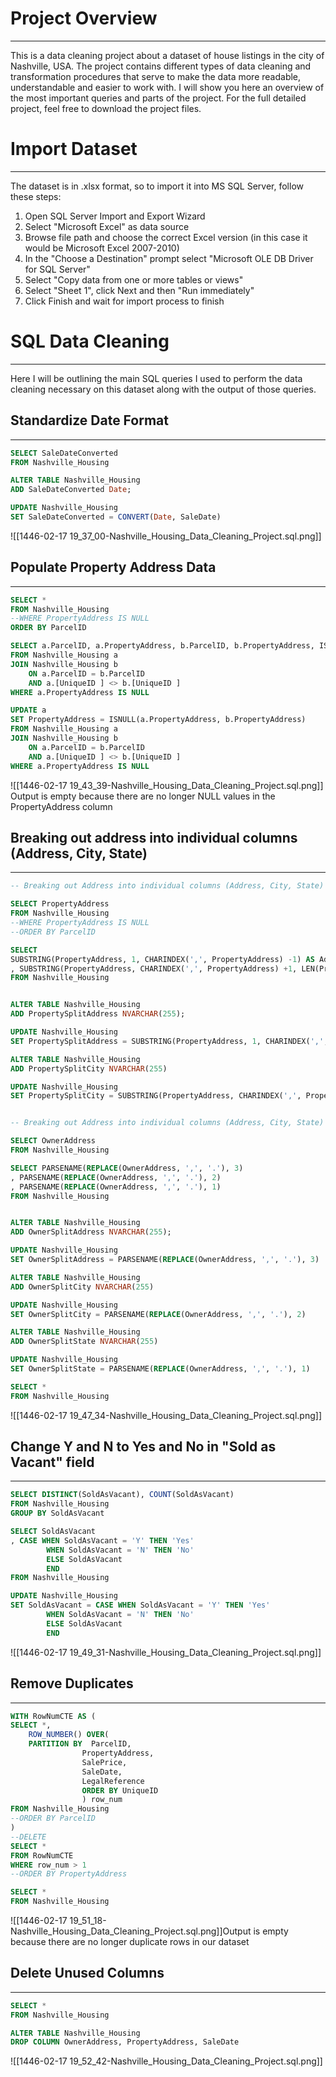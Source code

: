 # Project Overview
---
This is a data cleaning project about a dataset of house listings in the city of Nashville, USA. The project contains different types of data cleaning and transformation procedures that serve to make the data more readable, understandable and easier to work with. I will show you here an overview of the most important queries and parts of the project. For the full detailed project, feel free to download the project files. 

# Import Dataset
---
The dataset is in .xlsx format, so to import it into MS SQL Server, follow these steps:
1. Open SQL Server Import and Export Wizard
2. Select "Microsoft Excel" as data source
3. Browse file path and choose the correct Excel version (in this case it would be Microsoft Excel 2007-2010)
4. In the "Choose a Destination" prompt select "Microsoft OLE DB Driver for SQL Server"
5. Select "Copy data from one or more tables or views"
6. Select "Sheet 1", click Next and then "Run immediately"
7. Click Finish and wait for import process to finish

# SQL Data Cleaning
---
Here I will be outlining the main SQL queries I used to perform the data cleaning necessary on this dataset along with the output of those queries.

## Standardize Date Format
---
```SQL
SELECT SaleDateConverted
FROM Nashville_Housing

ALTER TABLE Nashville_Housing
ADD SaleDateConverted Date; 

UPDATE Nashville_Housing
SET SaleDateConverted = CONVERT(Date, SaleDate)
```

![[1446-02-17 19_37_00-Nashville_Housing_Data_Cleaning_Project.sql.png]]

## Populate Property Address Data
---
```SQL
SELECT *
FROM Nashville_Housing
--WHERE PropertyAddress IS NULL
ORDER BY ParcelID

SELECT a.ParcelID, a.PropertyAddress, b.ParcelID, b.PropertyAddress, ISNULL(a.PropertyAddress, b.PropertyAddress)
FROM Nashville_Housing a
JOIN Nashville_Housing b
	ON a.ParcelID = b.ParcelID
	AND a.[UniqueID ] <> b.[UniqueID ]
WHERE a.PropertyAddress IS NULL

UPDATE a
SET PropertyAddress = ISNULL(a.PropertyAddress, b.PropertyAddress)
FROM Nashville_Housing a
JOIN Nashville_Housing b
	ON a.ParcelID = b.ParcelID
	AND a.[UniqueID ] <> b.[UniqueID ]
WHERE a.PropertyAddress IS NULL
```

![[1446-02-17 19_43_39-Nashville_Housing_Data_Cleaning_Project.sql.png]]
Output is empty because there are no longer NULL values in the PropertyAddress column


## Breaking out address into individual columns (Address, City, State)
---
```SQL
-- Breaking out Address into individual columns (Address, City, State) - PropertyAddress Column

SELECT PropertyAddress
FROM Nashville_Housing
--WHERE PropertyAddress IS NULL
--ORDER BY ParcelID

SELECT
SUBSTRING(PropertyAddress, 1, CHARINDEX(',', PropertyAddress) -1) AS Address
, SUBSTRING(PropertyAddress, CHARINDEX(',', PropertyAddress) +1, LEN(PropertyAddress)) AS City
FROM Nashville_Housing


ALTER TABLE Nashville_Housing
ADD PropertySplitAddress NVARCHAR(255);

UPDATE Nashville_Housing
SET PropertySplitAddress = SUBSTRING(PropertyAddress, 1, CHARINDEX(',', PropertyAddress) -1)

ALTER TABLE Nashville_Housing
ADD PropertySplitCity NVARCHAR(255)

UPDATE Nashville_Housing
SET PropertySplitCity = SUBSTRING(PropertyAddress, CHARINDEX(',', PropertyAddress) +1, LEN(PropertyAddress))


-- Breaking out Address into individual columns (Address, City, State) - OwnerAddress Column

SELECT OwnerAddress
FROM Nashville_Housing

SELECT PARSENAME(REPLACE(OwnerAddress, ',', '.'), 3)
, PARSENAME(REPLACE(OwnerAddress, ',', '.'), 2)
, PARSENAME(REPLACE(OwnerAddress, ',', '.'), 1)
FROM Nashville_Housing


ALTER TABLE Nashville_Housing
ADD OwnerSplitAddress NVARCHAR(255);

UPDATE Nashville_Housing
SET OwnerSplitAddress = PARSENAME(REPLACE(OwnerAddress, ',', '.'), 3)

ALTER TABLE Nashville_Housing
ADD OwnerSplitCity NVARCHAR(255)

UPDATE Nashville_Housing 
SET OwnerSplitCity = PARSENAME(REPLACE(OwnerAddress, ',', '.'), 2)

ALTER TABLE Nashville_Housing
ADD OwnerSplitState NVARCHAR(255)

UPDATE Nashville_Housing
SET OwnerSplitState = PARSENAME(REPLACE(OwnerAddress, ',', '.'), 1)

SELECT *
FROM Nashville_Housing
```

![[1446-02-17 19_47_34-Nashville_Housing_Data_Cleaning_Project.sql.png]]

## Change Y and N to Yes and No in "Sold as Vacant" field
---

```SQL
SELECT DISTINCT(SoldAsVacant), COUNT(SoldAsVacant)
FROM Nashville_Housing
GROUP BY SoldAsVacant

SELECT SoldAsVacant
, CASE WHEN SoldAsVacant = 'Y' THEN 'Yes'
		WHEN SoldAsVacant = 'N' THEN 'No'
		ELSE SoldAsVacant
		END
FROM Nashville_Housing

UPDATE Nashville_Housing
SET SoldAsVacant = CASE WHEN SoldAsVacant = 'Y' THEN 'Yes'
		WHEN SoldAsVacant = 'N' THEN 'No'
		ELSE SoldAsVacant
		END
```

![[1446-02-17 19_49_31-Nashville_Housing_Data_Cleaning_Project.sql.png]]

## Remove Duplicates
---

```SQL
WITH RowNumCTE AS (
SELECT *,
	ROW_NUMBER() OVER(
	PARTITION BY  ParcelID, 
				PropertyAddress,
				SalePrice,
				SaleDate,
				LegalReference
				ORDER BY UniqueID
				) row_num
FROM Nashville_Housing
--ORDER BY ParcelID
)
--DELETE
SELECT *
FROM RowNumCTE
WHERE row_num > 1
--ORDER BY PropertyAddress

SELECT *
FROM Nashville_Housing
```

![[1446-02-17 19_51_18-Nashville_Housing_Data_Cleaning_Project.sql.png]]Output is empty because there are no longer duplicate rows in our dataset

## Delete Unused Columns
---

```SQL
SELECT *
FROM Nashville_Housing

ALTER TABLE Nashville_Housing
DROP COLUMN OwnerAddress, PropertyAddress, SaleDate
```

![[1446-02-17 19_52_42-Nashville_Housing_Data_Cleaning_Project.sql.png]]